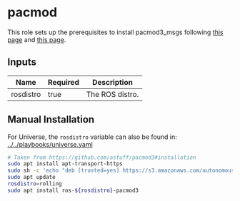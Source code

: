 # pacmod

This role sets up the prerequisites to install pacmod3_msgs following [this page](https://github.com/astuff/pacmod3_msgs#installation) and [this page](https://github.com/astuff/docker-builds/blob/e9f563ef04b0578ba0b545711ea3e41b20a51d27/ros2/foxy/ros-core/Dockerfile).

## Inputs

| Name      | Required | Description     |
| --------- | -------- | --------------- |
| rosdistro | true     | The ROS distro. |

## Manual Installation

For Universe, the `rosdistro` variable can also be found in:
[../../playbooks/universe.yaml](../../playbooks/universe.yaml)

```bash
# Taken from https://github.com/astuff/pacmod3#installation
sudo apt install apt-transport-https
sudo sh -c 'echo "deb [trusted=yes] https://s3.amazonaws.com/autonomoustuff-repo/ $(lsb_release -sc) main" > /etc/apt/sources.list.d/autonomoustuff-public.list'
sudo apt update
rosdistro=rolling
sudo apt install ros-${rosdistro}-pacmod3
```
